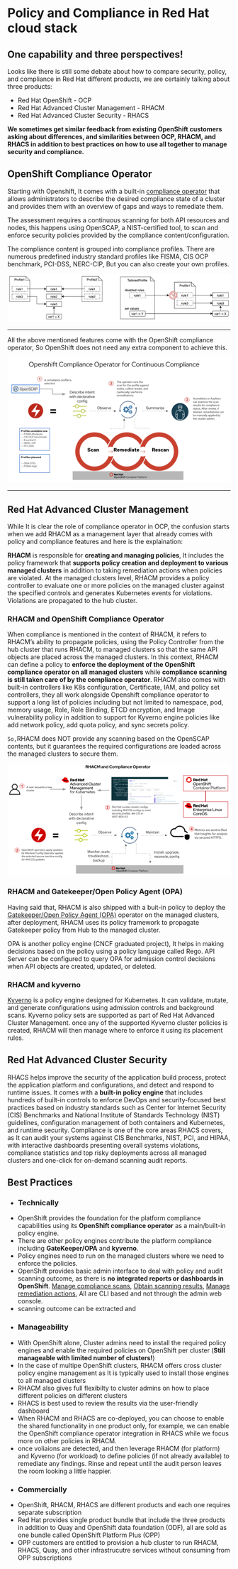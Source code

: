 # Policy and Compliance in Red Hat cloud stack
## One capability and three perspectives!
Looks like there is still some debate about how to compare security, policy, and compliance in Red Hat different products, we are certainly talking about three products:
- Red Hat OpenShift - OCP
- Red Hat Advanced Cluster Management - RHACM
- Red Hat Advanced Cluster Security - RHACS

**We sometimes get similar feedback from existing OpenShift customers asking about differences, and similarities between OCP, RHACM, and RHACS in addition to best practices on how to use all together to manage security and compliance.**

## OpenShift Compliance Operator
Starting with Openshift, It comes with a built-in [compliance operator](http://https://github.com/openshift/compliance-operator "compliance operator") that allows administrators to describe the desired compliance state of a cluster and provides them with an overview of gaps and ways to remediate them.

The assessment requires a continuous scanning for both API resources and nodes, this happens using OpenSCAP, a NIST-certified tool, to scan and enforce security policies provided by the compliance content/configuration.

The compliance content is grouped into compliance profiles. There are numerous predefined industry standard profiles like FISMA, CIS OCP benchmark, PCI-DSS, NERC-CIP, But you can also create your own profiles.

![](rh-compliance-00.png)

------------

All the above mentioned features come with the OpenShift compliance operator, So OpenShift does not need any extra component to achieve this.

![](rh-compliance-01.png)

------------

## Red Hat Advanced Cluster Management
While It is clear the role of compliance operator in OCP, the confusion starts when we add RHACM as a management layer that already comes with policy and compliance features and here is the explaination:

**RHACM** is responsible for **creating and managing policies**, It includes the policy framework that **supports policy creation and deployment to various managed clusters** in addition to taking remediation actions when policies are violated. At the managed clusters level, RHACM provides a policy controller to evaluate one or more policies on the managed cluster against the specified controls and generates Kubernetes events for violations. Violations are propagated to the hub cluster.

### RHACM and OpenShift Compliance Operator
When compliance is mentioned in the context of RHACM, it refers to RHACM’s ability to propagate policies, using the Policy Controller from the hub cluster that runs RHACM, to managed clusters so that the same API objects are placed across the managed clusters. In this context, RHACM can define a policy to **enforce the deployment of the OpenShift compliance operator on all managed clusters** while **compliance scanning is still taken care of by the compliance operator**. RHACM also comes with built-in controllers like K8s configuration, Certificate, IAM, and policy set controllers, they all work alongside Openshift compliance operator to support a long list of policies including but not limited to namespace, pod, memory usage, Role, Role Binding, ETCD encryption, and Image vulnerability policy in addition to support for Kyverno engine policies like add network policy, add quota policy, and sync secrets policy.

`So,`RHACM does NOT provide any scanning based on the OpenSCAP contents, but it guarantees the required configurations are loaded across the managed clusters to secure them.

![](rh-compliance-02.png)

### RHACM and Gatekeeper/Open Policy Agent (OPA)
Having said that, RHACM is also shipped with a buit-in policy to deploy the [Gatekeeper/Open Policy Agent (OPA)](https://github.com/gatekeeper/gatekeeper-operator "Gatekeeper/Open Policy Agent (OPA)") operator on the managed clusters, after deployment, RHACM uses its policy framework to propagate Gatekeeper policy from Hub to the managed cluster.

OPA is another policy engine (CNCF graduated project), It helps in making decisions based on the policy using a policy language called Rego. API Server can be configured to query OPA for admission control decisions when API objects are created, updated, or deleted.

### RHACM and kyverno
[Kyverno](https://github.com/kyverno/kyverno "Kyverno") is a policy engine designed for Kubernetes. It can validate, mutate, and generate configurations using admission controls and background scans.
Kyverno policy sets are supported as part of Red Hat Advanced Cluster Management.
once any of the supported Kyverno cluster policies is created, RHACM will then manage where to enforce it using its placement rules.

## Red Hat Advanced Cluster Security
RHACS helps improve the security of the application build process, protect the application platform and configurations, and detect and respond to runtime issues. It comes with a **built-in policy engine** that includes hundreds of built-in controls to enforce DevOps and security-focused best practices based on industry standards such as Center for Internet Security (CIS) Benchmarks and National Institute of Standards Technology (NIST) guidelines, configuration management of both containers and Kubernetes, and runtime security.
Compliance is one of the core areas RHACS covers, as It can audit your systems against CIS Benchmarks, NIST, PCI, and HIPAA, with interactive dashboards  presenting overall systems violations, compliance statistics and top risky deployments across all managed clusters and one-click for on-demand scanning audit reports.

## Best Practices
- ### Technically
 - OpenShift provides the foundation for the platform compliance capabilities using its **OpenShift compliance operator** as a main/built-in policy engine.
 - There are other policy engines contribute the platform compliance including **GateKeeper/OPA** and **kyverno**.
 - Policy engines need to run on the managed clusters where we need to enforce the policies.
 - OpenShift provides basic admin interface to deal with policy and audit scanning outcome, as there is **no integrated reports or dashboards in OpenShift**.
[Manage compliance scans]( https://docs.openshift.com/container-platform/4.12/security/compliance_operator/compliance-scans.html "Manage compliance scans"), [Obtain scanning results](https://docs.openshift.com/container-platform/4.12/security/compliance_operator/compliance-operator-raw-results.html "Obtain scanning results"), [Manage remediation actions](https://docs.openshift.com/container-platform/4.12/security/compliance_operator/compliance-operator-remediation.html "Manage remediation actions"), All are CLI based and not through the admin web console.
 - scanning outcome can be extracted and 
- ### Manageability
 - With OpenShift alone, Cluster admins need to install the required policy engines and enable the required policies on OpenShift per cluster (**Still manageable with limited number of clusters!**)
 - In the case of multipe OpenShift clusters, RHACM offers cross cluster policy engine management as It is typically used to install those engines to all managed clusters
 - RHACM also gives full flexibilty to cluster admins on how to place different policies on different clusters 
 -  RHACS is best used to review the results via the user-friendly dashboard
 - When RHACM and RHACS are co-deployed, you can choose to enable the shared functionality in one product only, for example, we can enable the OpenShift compliance operator integration in RHACS while we focus more on other policies in RHACM.
 - once voliaions are detected, and then leverage RHACM (for platform) and Kyverno (for workload) to define policies (if not already available) to remediate any findings. Rinse and repeat until the audit person leaves the room looking a little happier.
- ### Commercially
 - OpenShift, RHACM, RHACS are different products and each one requires separate subscription
 - Red Hat provides single product bundle that include the three products in addition to Quay and OpenShift data foundation (ODF), all are sold as one bundle called OpenShift Platform Plus (OPP)
 - OPP customers are entitled to provision a hub cluster to run RHACM, RHACS, Quay, and other infrastrucutre services without consuming from OPP subscriptions 
